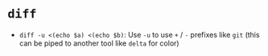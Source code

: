 # `diff`

- `diff -u <(echo $a) <(echo $b)`: Use `-u` to use `+` / `-` prefixes like `git` (this can be piped to another tool like `delta` for color)
